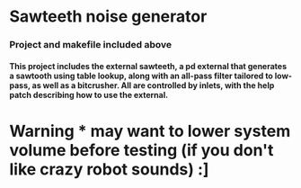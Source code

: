 

# Sawteeth noise generator

### Project and makefile included above

#### This project includes the external sawteeth, a pd external that generates a sawtooth using table lookup, along with an all-pass filter tailored to low-pass, as well as a bitcrusher. All are controlled by inlets, with the help patch describing how to use the external.


# Warning * may want to lower system volume before testing (if you don't like crazy robot sounds) :]
